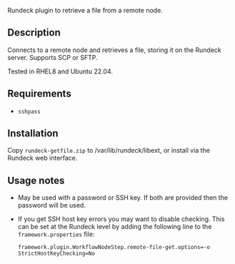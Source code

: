 Rundeck plugin to retrieve a file from a remote node.

## Description
Connects to a remote node and retrieves a file, storing it on the Rundeck server. Supports SCP or SFTP.

Tested in RHEL8 and Ubuntu 22.04.

## Requirements
- `sshpass`

## Installation
Copy `rundeck-getfile.zip` to /var/lib/rundeck/libext, or install via the Rundeck web interface.

## Usage notes
- May be used with a password or SSH key. If both are provided then the password will be used.
- If you get SSH host key errors you may want to disable checking. This can be set at the Rundeck level by adding the following line to the `framework.properties` file:

  ```framework.plugin.WorkflowNodeStep.remote-file-get.options=-o StrictHostKeyChecking=No```